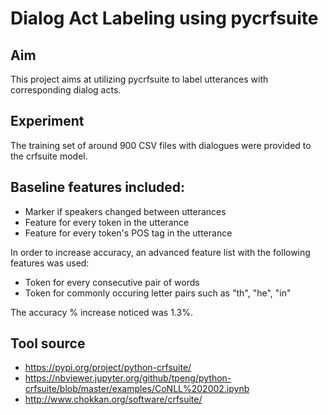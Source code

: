 # **Dialog Act Labeling using pycrfsuite**

## **Aim**
This project aims at utilizing pycrfsuite to label utterances with corresponding dialog acts.

## **Experiment**
The training set of around 900 CSV files with dialogues were provided to the crfsuite model. 

## Baseline features included:
* Marker if speakers changed between utterances
* Feature for every token in the utterance
* Feature for every token's POS tag in the utterance

In order to increase accuracy, an advanced feature list with the following features was used:
* Token for every consecutive pair of words
* Token for commonly occuring letter pairs such as "th", "he", "in"

The accuracy % increase noticed was 1.3%.

## Tool source
* https://pypi.org/project/python-crfsuite/
* https://nbviewer.jupyter.org/github/tpeng/python-crfsuite/blob/master/examples/CoNLL%202002.ipynb
* http://www.chokkan.org/software/crfsuite/
